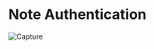 # Note Authentication
![Capture](https://github.com/nagik17/Note_Authentication/blob/main/Capture.JPG)
